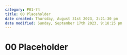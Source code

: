 ```yaml
---
category: P01-74
title: 00 Placeholder
date created: Thursday, August 31st 2023, 2:21:30 pm
date modified: Sunday, September 17th 2023, 9:18:25 pm
---
```


# 00 Placeholder
